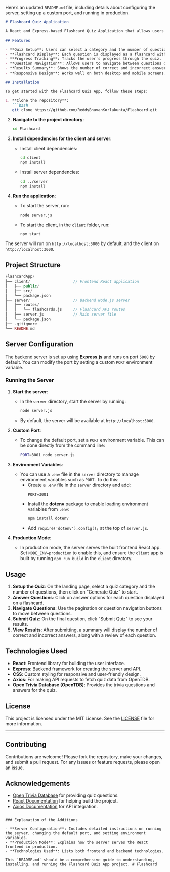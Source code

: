 Here’s an updated `README.md` file, including details about configuring the server, setting up a custom port, and running in production.

```markdown
# Flashcard Quiz Application

A React and Express-based Flashcard Quiz Application that allows users to set up quizzes by selecting a category and the number of questions, answer each question, track their progress, and view their results. The app fetches quiz data from the Open Trivia Database (OpenTDB) API.

## Features

- **Quiz Setup**: Users can select a category and the number of questions before starting the quiz.
- **Flashcard Display**: Each question is displayed as a flashcard with answer options.
- **Progress Tracking**: Tracks the user's progress through the quiz.
- **Question Navigation**: Allows users to navigate between questions directly.
- **Results Summary**: Shows the number of correct and incorrect answers at the end of the quiz.
- **Responsive Design**: Works well on both desktop and mobile screens.

## Installation

To get started with the Flashcard Quiz App, follow these steps:

1. **Clone the repository**:
   ```bash
   git clone https://github.com/ReddyBhuvanKorlakunta/Flashcard.git
   ```

2. **Navigate to the project directory**:
   ```bash
   cd Flashcard
   ```

3. **Install dependencies for the client and server**:
   - Install client dependencies:
     ```bash
     cd client
     npm install
     ```
   - Install server dependencies:
     ```bash
     cd ../server
     npm install
     ```

4. **Run the application**:
   - To start the server, run:
     ```bash
     node server.js
     ```
   - To start the client, in the `client` folder, run:
     ```bash
     npm start
     ```

The server will run on `http://localhost:5000` by default, and the client on `http://localhost:3000`.

## Project Structure

```php
FlashcardApp/
├── client/                   // Frontend React application
│   ├── public/
│   ├── src/
│   └── package.json
├── server/                   // Backend Node.js server
│   ├── routes/
│   │   └── flashcards.js     // Flashcard API routes
│   ├── server.js             // Main server file
│   └── package.json
├── .gitignore
└── README.md
```

## Server Configuration

The backend server is set up using **Express.js** and runs on port `5000` by default. You can modify the port by setting a custom `PORT` environment variable.

### Running the Server

1. **Start the server**:
   - In the `server` directory, start the server by running:
     ```bash
     node server.js
     ```
   - By default, the server will be available at `http://localhost:5000`.

2. **Custom Port**:
   - To change the default port, set a `PORT` environment variable. This can be done directly from the command line:
     ```bash
     PORT=3001 node server.js
     ```

3. **Environment Variables**:
   - You can use a `.env` file in the `server` directory to manage environment variables such as `PORT`. To do this:
     - Create a `.env` file in the `server` directory and add:
       ```plaintext
       PORT=3001
       ```
     - Install the **dotenv** package to enable loading environment variables from `.env`:
       ```bash
       npm install dotenv
       ```
     - Add `require('dotenv').config();` at the top of `server.js`.

4. **Production Mode**:
   - In production mode, the server serves the built frontend React app. Set `NODE_ENV=production` to enable this, and ensure the `client` app is built by running `npm run build` in the `client` directory.

## Usage

1. **Setup the Quiz**: On the landing page, select a quiz category and the number of questions, then click on "Generate Quiz" to start.
2. **Answer Questions**: Click on answer options for each question displayed on a flashcard.
3. **Navigate Questions**: Use the pagination or question navigation buttons to move between questions.
4. **Submit Quiz**: On the final question, click "Submit Quiz" to see your results.
5. **View Results**: After submitting, a summary will display the number of correct and incorrect answers, along with a review of each question.

## Technologies Used

- **React**: Frontend library for building the user interface.
- **Express**: Backend framework for creating the server and API.
- **CSS**: Custom styling for responsive and user-friendly design.
- **Axios**: For making API requests to fetch quiz data from OpenTDB.
- **Open Trivia Database (OpenTDB)**: Provides the trivia questions and answers for the quiz.

## License

This project is licensed under the MIT License. See the [LICENSE](LICENSE) file for more information.

---

## Contributing

Contributions are welcome! Please fork the repository, make your changes, and submit a pull request. For any issues or feature requests, please open an issue.

## Acknowledgements

- [Open Trivia Database](https://opentdb.com/) for providing quiz questions.
- [React Documentation](https://reactjs.org/docs/getting-started.html) for helping build the project.
- [Axios Documentation](https://axios-http.com/) for API integration.
```

### Explanation of the Additions

- **Server Configuration**: Includes detailed instructions on running the server, changing the default port, and setting environment variables.
- **Production Mode**: Explains how the server serves the React frontend in production.
- **Technologies Used**: Lists both frontend and backend technologies.

This `README.md` should be a comprehensive guide to understanding, installing, and running the Flashcard Quiz App project. # Flashcard
